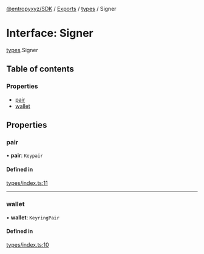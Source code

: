 [@entropyxyz/SDK](../README.md) / [Exports](../modules.md) / [types](../modules/types.md) / Signer

# Interface: Signer

[types](../modules/types.md).Signer

## Table of contents

### Properties

- [pair](types.Signer.md#pair)
- [wallet](types.Signer.md#wallet)

## Properties

### pair

• **pair**: `Keypair`

#### Defined in

[types/index.ts:11](https://github.com/entropyxyz/SDK/blob/1c426d7/src/types/index.ts#L11)

___

### wallet

• **wallet**: `KeyringPair`

#### Defined in

[types/index.ts:10](https://github.com/entropyxyz/SDK/blob/1c426d7/src/types/index.ts#L10)
